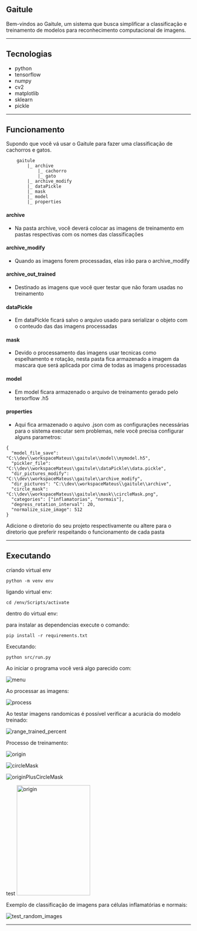 
## Gaitule

Bem-vindos ao Gaitule, um sistema que busca simplificar a classificação e  
treinamento de modelos para reconhecimento computacional de imagens.

---
## Tecnologias

- python
- tensorflow
- numpy
- cv2
- matplotlib
- sklearn
- pickle

---

## Funcionamento

Supondo que você vá usar o Gaitule para fazer uma classificação
de cachorros e gatos.

```
    gaitule
        |_ archive
            |_ cachorro
            |_ gato
        |_ archive_modify
        |_ dataPickle
        |_ mask
        |_ model
        |_ properties
```

#### archive
 - Na pasta archive, você deverá colocar as imagens de treinamento 
em pastas respectivas com os nomes das classificações 
 
#### archive_modify
- Quando as imagens forem processadas, elas irão para o archive_modify

#### archive_out_trained
- Destinado as imagens que você quer testar que não foram usadas no treinamento

#### dataPickle
- Em dataPickle ficará salvo o arquivo usado para serializar o objeto com o conteudo das das imagens processadas 

#### mask
- Devido o processamento das imagens usar tecnicas como espelhamento e rotação, 
nesta pasta fica armazenado a imagem da mascara que será aplicada por cima de todas as imagens processadas  

#### model
- Em model ficara armazenado o arquivo de treinamento gerado pelo tersorflow .h5

#### properties
- Aqui fica armazenado o aquivo .json com as configurações necessárias para o sistema 
executar sem problemas, nele você precisa configurar alguns parametros:

```
{
  "model_file_save": "C:\\dev\\workspaceMateus\\gaitule\\model\\mymodel.h5",
  "pickler_file": "C:\\dev\\workspaceMateus\\gaitule\\dataPickle\\data.pickle",
  "dir_pictures_modify": "C:\\dev\\workspaceMateus\\gaitule\\archive_modify",
  "dir_pictures": "C:\\dev\\workspaceMateus\\gaitule\\archive",
  "circle_mask": "C:\\dev\\workspaceMateus\\gaitule\\mask\\circleMask.png",
  "categories": ["inflamatorias", "normais"],
  "degress_rotation_interval": 20,
  "normalize_size_image": 512
}
```

Adicione o diretorio do seu projeto respectivamente 
ou altere para o diretorio que preferir respeitando o funcionamento de cada pasta



---
## Executando


criando virtual env
```
python -m venv env
```

ligando virtual env:

```
cd /env/Scripts/activate
```


dentro do virtual env:

para instalar as dependencias execute o comando:

```
pip install -r requirements.txt
```

Executando:
```
python src/run.py
```

Ao iniciar o programa você verá algo parecido com:

![menu](./img/01-menu.png)

Ao processar as imagens: 

![process](./img/02-archive_modify.png)

Ao testar imagens randomicas é possível verificar a acurácia do modelo treinado:

![range_trained_percent](./img/03-range_trained_percent.png)


Processo de treinamento:

![origin](./img/05-AAorigin.jpg)


![circleMask](./img/06-circleMask.png)

![originPlusCircleMask](./img/07-destiny.jpg)


test
<img src="./img/05-AAorigin.jpg" alt="origin" width="200" height="300">


Exemplo de classificação de imagens para células inflamatórias e normais:

![test_random_images](./img/04-test_random_images.png)



---



